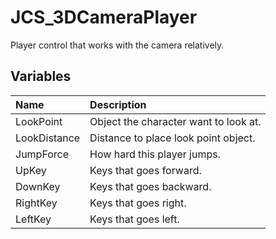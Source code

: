 # JCS_3DCameraPlayer

Player control that works with the camera relatively.

## Variables

| Name         | Description                           |
|:-------------|:--------------------------------------|
| LookPoint    | Object the character want to look at. |
| LookDistance | Distance to place look point object.  |
| JumpForce    | How hard this player jumps.           |
| UpKey        | Keys that goes forward.               |
| DownKey      | Keys that goes backward.              |
| RightKey     | Keys that goes right.                 |
| LeftKey      | Keys that goes left.                  |
